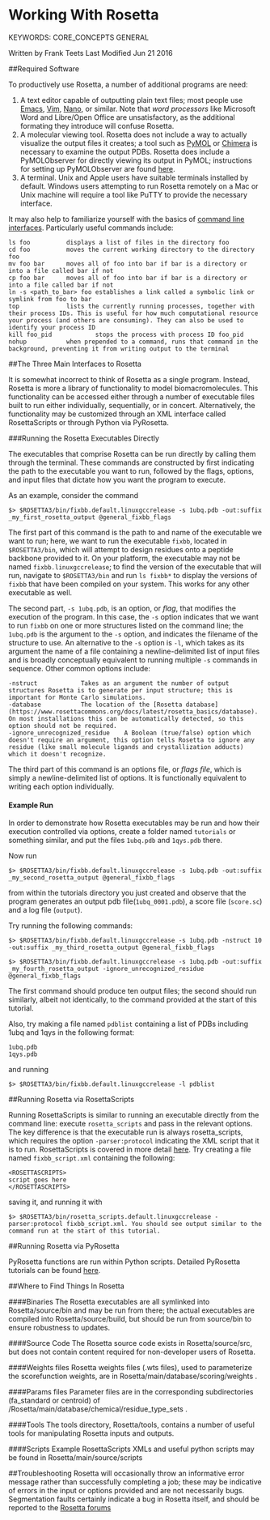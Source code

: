 # Working With Rosetta

KEYWORDS: CORE_CONCEPTS GENERAL

Written by Frank Teets
Last Modified Jun 21 2016

##Required Software

To productively use Rosetta, a number of additional programs are need:

1. A text editor capable of outputting plain text files; most people use [Emacs](https://www.gnu.org/software/emacs/manual/html_node/emacs/index.html), [Vim](https://www.washington.edu/computing/unix/vi.html), [Nano](https://www.nano-editor.org/dist/v2.0/nano.html), or similar. Note that *word processors* like Microsoft Word and Libre/Open Office are unsatisfactory, as the additional formating they introduce will confuse Rosetta. 
2. A molecular viewing tool. Rosetta does not include a way to actually visualize the output files it creates; a tool such as [PyMOL](https://www.pymol.org/) or [Chimera](https://www.cgl.ucsf.edu/chimera/) is necessary to examine the output PDBs. Rosetta does include a PyMOLObserver for directly viewing its output in PyMOL; instructions for setting up PyMOLObserver are found [here](https://www.rosettacommons.org/docs/latest/rosetta_basics/graphics-and-guis).
3. A terminal. Unix and Apple users have suitable terminals installed by default. Windows users attempting to run Rosetta remotely on a Mac or Unix machine will require a tool like PuTTY to provide the necessary interface.

It may also help to familiarize yourself with the basics of [command line interfaces](https://bash.cyberciti.biz/guide/Main_Page). Particularly useful commands include:

	ls foo			displays a list of files in the directory foo
	cd foo			moves the current working directory to the directory foo
	mv foo bar 		moves all of foo into bar if bar is a directory or into a file called bar if not
	cp foo bar		moves all of foo into bar if bar is a directory or into a file called bar if not
	ln -s <path_to_bar> foo establishes a link called a symbolic link or symlink from foo to bar
	top 			lists the currently running processes, together with their process IDs. This is useful for how much computational resource your process (and others are consuming). They can also be used to identify your process ID
	kill foo_pid	        stops the process with process ID foo_pid
	nohup			when prepended to a command, runs that command in the background, preventing it from writing output to the terminal
	

##The Three Main Interfaces to Rosetta

It is somewhat incorrect to think of Rosetta as a single program. Instead, Rosetta is more a library of functionality to model biomacromolecules. This functionality can be accessed either through a number of executable files built to run either individually, sequentially, or in concert. Alternatively, the functionality may be customized through an XML interface called RosettaScripts or through Python via PyRosetta.

###Running the Rosetta Executables Directly

The executables that comprise Rosetta can be run directly by calling them through the terminal. These commands are constructed by first indicating the path to the executable you want to run, followed by the flags, options, and input files that dictate how you want the program to execute. 

As an example, consider the command 

	$> $ROSETTA3/bin/fixbb.default.linuxgccrelease -s 1ubq.pdb -out:suffix _my_first_rosetta_output @general_fixbb_flags

The first part of this command is the path to and name of the executable we want to run; here, we want to run the executable `fixbb`, located in `$ROSETTA3/bin`, which will attempt to design residues onto a peptide backbone provided to it. On your platform, the executable may not be named `fixbb.linuxgccrelease`; to find the version of the executable that will run, navigate to `$ROSETTA3/bin` and run `ls fixbb*` to display the versions of `fixbb` that have been compiled on your system. This works for any other executable as well.

The second part, `-s 1ubq.pdb`, is an option, or _flag_, that modifies the execution of the program. In this case, the `-s` option indicates that we want to run `fixbb` on one or more structures listed on the command line; the `1ubq.pdb` is the argument to the `-s` option, and indicates the filename of the structure to use. An alternative to the `-s` option is `-l`, which takes as its argument the name of a file containing a newline-delimited list of input files and is broadly conceptually equivalent to running multiple `-s` commands in sequence. Other common options include:

	-nstruct			Takes as an argument the number of output structures Rosetta is to generate per input structure; this is important for Monte Carlo simulations.
	-database			The location of the [Rosetta database](https://www.rosettacommons.org/docs/latest/rosetta_basics/database). On most installations this can be automatically detected, so this option should not be required.
	-ignore_unrecognized_residue	A Boolean (true/false) option which doesn't require an argument, this option tells Rosetta to ignore any residue (like small molecule ligands and crystallization adducts) which it doesn't recognize.

The third part of this command is an options file, or *flags file*, which is simply a newline-delimited list of options. It is functionally equivalent to writing each option individually.

#### Example Run

In order to demonstrate how Rosetta executables may be run and how their execution controlled via options, create a folder named `tutorials` or something similar, and put the files `1ubq.pdb` and `1qys.pdb` there. 

Now run 

	$> $ROSETTA3/bin/fixbb.default.linuxgccrelease -s 1ubq.pdb -out:suffix _my_second_rosetta_output @general_fixbb_flags

from within the tutorials directory you just created and observe that the program generates an output pdb file(`1ubq_0001.pdb`), a score file (`score.sc`) and a log file (`output`).

Try running the following commands:

	$> $ROSETTA3/bin/fixbb.default.linuxgccrelease -s 1ubq.pdb -nstruct 10 -out:suffix _my_third_rosetta_output @general_fixbb_flags
	
	$> $ROSETTA3/bin/fixbb.default.linuxgccrelease -s 1ubq.pdb -out:suffix _my_fourth_rosetta_output -ignore_unrecognized_residue @general_fixbb_flags

The first command should produce ten output files; the second should run similarly, albeit not identically, to the command provided at the start of this tutorial.

Also, try making a file named `pdblist` containing a list of PDBs including 1ubq and 1qys in the following format:
	
	1ubq.pdb
	1qys.pdb
	
and running

	$> $ROSETTA3/bin/fixbb.default.linuxgccrelease -l pdblist

##Running Rosetta via RosettaScripts

Running RosettaScripts is similar to running an executable directly from the command line: execute `rosetta_scripts` and pass in the relevant options. The key difference is that the executable run is always rosetta_scripts, which requires the option `-parser:protocol` indicating the XML script that it is to run. RosettaScripts is covered in more detail [here](). Try creating a file named `fixbb_script.xml` containing the following:

	<ROSETTASCRIPTS>
	script goes here
	</ROSETTASCRIPTS>

saving it, and running it with 

	$> $ROSETTA3/bin/rosetta_scripts.default.linuxgccrelease -parser:protocol fixbb_script.xml. You should see output similar to the command run at the start of this tutorial.

##Running Rosetta via PyRosetta

PyRosetta functions are run within Python scripts. Detailed PyRosetta tutorials can be found [here](http://www.pyrosetta.org/tutorials).

##Where to Find Things In Rosetta

####Binaries
The Rosetta executables are all symlinked into Rosetta/source/bin and may be run from there; the actual executables are compiled into Rosetta/source/build, but should be run from source/bin to ensure robustness to updates.

####Source Code
The Rosetta source code exists in Rosetta/source/src, but does not contain content required for non-developer users of Rosetta.

####Weights files
Rosetta weights files (.wts files), used to parameterize the scorefunction weights, are in Rosetta/main/database/scoring/weights .

####Params files
Parameter files are in the corresponding subdirectories (fa_standard or centroid) of /Rosetta/main/database/chemical/residue_type_sets .

####Tools
The tools directory, Rosetta/tools, contains a number of useful tools for manipulating Rosetta inputs and outputs.

####Scripts
Example RosettaScripts XMLs and useful python scripts may be found in Rosetta/main/source/scripts

##Troubleshooting
Rosetta will occasionally throw an informative error message rather than successfully completing a job; these may be indicative of errors in the input or options provided and are not necessarily bugs. Segmentation faults certainly indicate a bug in Rosetta itself, and should be reported to the [Rosetta forums](https://www.rosettacommons.org/forum)
